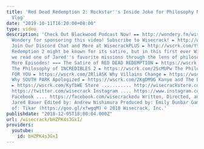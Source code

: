 ```yaml
---
title: 'Red Dead Redemption 2: Rockstar''s Inside Joke for Philosophy Nerds – Wisecrack
  Vlog'
date: "2019-10-11T16:20:00+08:00"
type: video
description: 'Check Out Blackwood Podcast Now! ►► http://wondery.fm/wise Thanks to
  Wondery for sponsoring this video! Subscribe to Wisecrack! ► http://wscrk.com/SbscrbWC
  Join Our Discord Chat and More at WisecrackPLUS ► http://wscrk.com/YtWcPls Red Dead
  Redemption 2 might be known for its satire, but in this first ever Wisecrack Vlog,
  we read one of Jared''s favorite missions through the lens of philosophy. === Watch
  More Episodes! === The Satire of RED DEAD REDEMPTION ► https://wscrk.com/2AMJyM7
  The Philosophy of INCREDIBLES 2 ► https://wscrk.com/2ScMUPw The Philosophy of NATHAN
  FOR YOU ► https://wscrk.com/2RliASK Why Villains Change ► https://wscrk.com/2R3Ac5B
  Why SOUTH PARK Apologized ► https://wscrk.com/2KgDM9G Kanye and The End of Reality
  ► https://wscrk.com/KyfbWE Store ........... http://wisecrackstore.com Twitter .........
  https://twitter.com/wisecrack Instagram .... https://www.instagram.com/wisecrack_official
  Facebook .... https://facebook.com/wisecrackedu Written, Directed, and Hosted by:
  Jared Bauer Edited by: Andrew Nishimura Produced by: Emily Dunbar Gameplay Courtesy
  of: Tikar (https://goo.gl/xfwgqM) © 2018 Wisecrack, Inc.'
publishdate: "2018-12-05T18:00:04.000Z"
url: /wisecrack/bHZPK4s3GxI/
providers:
  youtube:
    id: bHZPK4s3GxI
---
```


